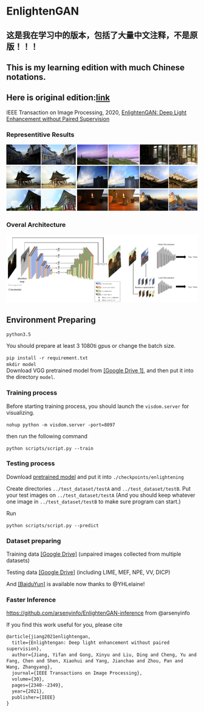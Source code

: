 # EnlightenGAN

## 这是我在学习中的版本，包括了大量中文注释，不是原版！！！
## This is my learning edition with much Chinese notations.

## Here is original edition:[link](https://github.com/VITA-Group/EnlightenGAN.git)

IEEE Transaction on Image Processing, 2020, [EnlightenGAN: Deep Light Enhancement without Paired Supervision](https://arxiv.org/abs/1906.06972)

### Representitive Results
![representive_results](/assets/show_3.png)

### Overal Architecture
![architecture](/assets/arch.png)

## Environment Preparing
```
python3.5
```
You should prepare at least 3 1080ti gpus or change the batch size. 


```pip install -r requirement.txt``` </br>
```mkdir model``` </br>
Download VGG pretrained model from [[Google Drive 1]](https://drive.google.com/file/d/1IfCeihmPqGWJ0KHmH-mTMi_pn3z3Zo-P/view?usp=sharing), and then put it into the directory `model`.

### Training process
Before starting training process, you should launch the `visdom.server` for visualizing.

```nohup python -m visdom.server -port=8097```

then run the following command

```python scripts/script.py --train```

### Testing process

Download [pretrained model](https://drive.google.com/file/d/1AkV-n2MdyfuZTFvcon8Z4leyVb0i7x63/view?usp=sharing) and put it into `./checkpoints/enlightening`

Create directories `../test_dataset/testA` and `../test_dataset/testB`. Put your test images on `../test_dataset/testA` (And you should keep whatever one image in `../test_dataset/testB` to make sure program can start.)

Run

```python scripts/script.py --predict```

### Dataset preparing

Training data [[Google Drive]](https://drive.google.com/drive/folders/1fwqz8-RnTfxgIIkebFG2Ej3jQFsYECh0?usp=sharing) (unpaired images collected from multiple datasets)

Testing data [[Google Drive]](https://drive.google.com/open?id=1PrvL8jShZ7zj2IC3fVdDxBY1oJR72iDf) (including LIME, MEF, NPE, VV, DICP)

And [[BaiduYun]](https://github.com/TAMU-VITA/EnlightenGAN/issues/28) is available now thanks to @YHLelaine!

### Faster Inference
https://github.com/arsenyinfo/EnlightenGAN-inference from @arsenyinfo



If you find this work useful for you, please cite
```
@article{jiang2021enlightengan,
  title={Enlightengan: Deep light enhancement without paired supervision},
  author={Jiang, Yifan and Gong, Xinyu and Liu, Ding and Cheng, Yu and Fang, Chen and Shen, Xiaohui and Yang, Jianchao and Zhou, Pan and Wang, Zhangyang},
  journal={IEEE Transactions on Image Processing},
  volume={30},
  pages={2340--2349},
  year={2021},
  publisher={IEEE}
}
```
